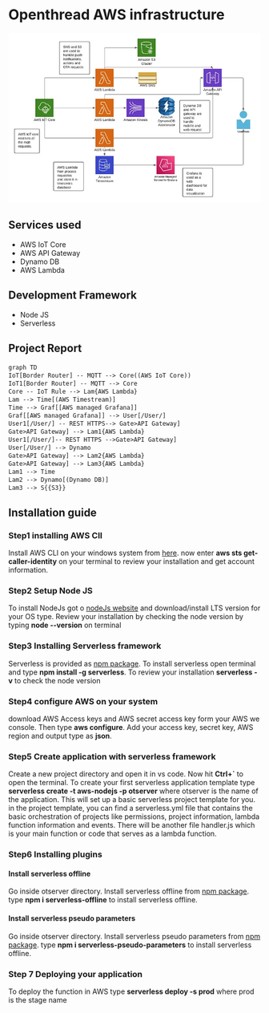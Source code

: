 # Openthread AWS infrastructure
![alt text](aws_Serverless_iot.webp "Title")

## Services used
* AWS IoT Core
* AWS API Gateway
* Dynamo DB
* AWS Lambda

## Development Framework
* Node JS
* Serverless

## Project Report

```mermaid
graph TD
IoT[Border Router] -- MQTT --> Core((AWS IoT Core))
IoT1[Border Router] -- MQTT --> Core
Core -- IoT Rule --> Lam{AWS Lambda}
Lam --> Time[(AWS Timestream)]
Time --> Graf[[AWS managed Grafana]]
Graf[[AWS managed Grafana]] --> User[/User/]
User1[/User/] -- REST HTTPS--> Gate>API Gateway]
Gate>API Gateway] --> Lam1{AWS Lambda}
User1[/User/]-- REST HTTPS -->Gate>API Gateway]
User[/User/] --> Dynamo
Gate>API Gateway] --> Lam2{AWS Lambda}
Gate>API Gateway] --> Lam3{AWS Lambda}
Lam1 --> Time
Lam2 --> Dynamo[(Dynamo DB)]
Lam3 --> S{{S3}}
```

## Installation guide

### Step1 installing AWS ClI
Install AWS CLI on your windows system from [here](https://docs.aws.amazon.com/cli/latest/userguide/getting-started-install.html#cliv2-windows-install). 
now enter **aws sts get-caller-identity** on your terminal to review your installation and get account information.

### Step2 Setup Node JS
To install NodeJs got o [nodeJs website](https://nodejs.org/en/) and download/install LTS version for your OS type. Review your installation by checking the node version by typing **node --version** on terminal

### Step3 Installing Serverless framework
Serverless is provided as [npm package](https://www.npmjs.com/package/serverless). To install serverless open terminal and type **npm install -g serverless**. To review your installation **serverless -v** to check the node version

### Step4 configure AWS on your system
download AWS Access keys and AWS secret access key form your AWS we console. Then type **aws configure**. Add your access key, secret key, AWS region and output type as **json**.


### Step5 Create application with serverless framework
Create a new project directory and open it in vs code. Now hit **Ctrl+`** to open the terminal. To create your first serverless application template type **serverless create -t aws-nodejs -p otserver** where otserver is the name of the application. This will set up a basic serverless project template for you. in the project template, you can find a serverless.yml file that contains the basic orchestration of projects like permissions, project information, lambda function information and events. There will be another file handler.js which is your main function or code that serves as a lambda function.

### Step6 Installing plugins
#### Install serverless offline
Go inside otserver directory. Install serverless offline from [npm package](https://www.npmjs.com/package/serverless-offline). type **npm i serverless-offline** to install serverless offline.

#### Install serverless pseudo parameters
Go inside otserver directory. Install serverless pseudo parameters from [npm package](https://www.npmjs.com/package/serverless-pseudo-parameters). type **npm i serverless-pseudo-parameters** to install serverless offline.

### Step 7 Deploying your application
To deploy the function in AWS type **serverless deploy -s prod** where prod is the stage name


